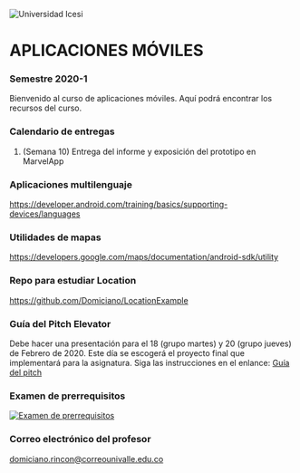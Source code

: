 ![Universidad Icesi](https://www.icesi.edu.co/launiversidad/images/La_universidad/logosimbolos/Logo_icesi_JPG.jpg)
# APLICACIONES MÓVILES
### Semestre 2020-1

Bienvenido al curso de aplicaciones móviles. Aquí podrá encontrar los recursos del curso.

### Calendario de entregas
1. (Semana 10) Entrega del informe y exposición del prototipo en MarvelApp

### Aplicaciones multilenguaje
https://developer.android.com/training/basics/supporting-devices/languages

### Utilidades de mapas
https://developers.google.com/maps/documentation/android-sdk/utility

### Repo para estudiar Location
https://github.com/Domiciano/LocationExample

### Guía del Pitch Elevator
Debe hacer una presentación para el 18 (grupo martes) y 20 (grupo jueves) de Febrero de 2020. Este día se escogerá el proyecto final que implementará para la asignatura. Siga las instrucciones en el enlance:
[Guía del pitch](https://github.com/Domiciano/AppMoviles201/blob/master/Asignatura/Gui%CC%81a%20sobre%20pitch.pdf)



### Examen de prerrequisitos
[![Examen de prerrequisitos](http://www.iconninja.com/files/825/688/946/pencil-list-done-checkmark-todo-exam-icon.png)](https://forms.gle/Y8Vjac5eqRDJCXDGA)


### Correo electrónico del profesor
domiciano.rincon@correounivalle.edu.co
